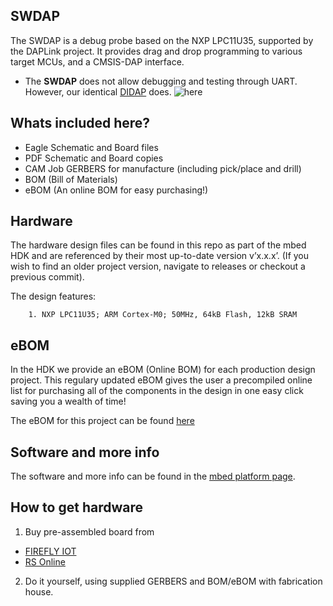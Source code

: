 ## SWDAP

The SWDAP is a debug probe based on the NXP LPC11U35, supported by the DAPLink project. It provides drag and drop programming to various target MCUs, and a CMSIS-DAP interface.

* The **SWDAP** does not allow debugging and testing through UART. However, our identical [DIDAP](https://github.com/ARMmbed/mbed-HDK/tree/master/Production%20Design%20Projects/DAPLink/DIPDAP) does.
![here](http://uk.rs-online.com/largeimages/R9054104-01.jpg "SWDAP-mbed")

## Whats included here?

* Eagle Schematic and Board files
* PDF Schematic and Board copies
* CAM Job GERBERS for manufacture (including pick/place and drill)
* BOM (Bill of Materials)
* eBOM (An online BOM for easy purchasing!)

## Hardware

The hardware design files can be found in this repo as part of the mbed HDK and are referenced by their most up-to-date version v’x.x.x’. (If you wish to find an older project version, navigate to releases or checkout a previous commit). 

The design features:

        1. NXP LPC11U35; ARM Cortex-M0; 50MHz, 64kB Flash, 12kB SRAM 

## eBOM

In the HDK we provide an eBOM (Online BOM) for each production design project. This regulary updated eBOM gives the user a precompiled online list for purchasing all of the components in the design in one easy click saving you a wealth of time!

The eBOM for this project can be found [here](https://octopart.com/bom-tool/sm5lWPcq)

## Software and more info

The software and more info can be found in the [mbed platform page](https://developer.mbed.org/platforms/SWDAP-LPC11U35/). 

## How to get hardware

1. Buy pre-assembled board from   
  * [FIREFLY IOT](https://firefly-iot.com/product/firefly-swdap-interface/)
  * [RS Online](http://uk.rs-online.com/web/p/processor-microcontroller-development-kits/9054104/)
2. Do it yourself, using supplied GERBERS and BOM/eBOM with fabrication house.







